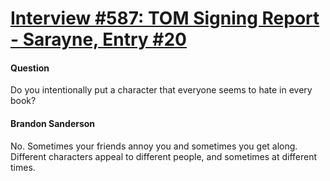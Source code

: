 # [Interview #587: TOM Signing Report - Sarayne, Entry #20](https://www.theoryland.com/intvmain.php?i=587#20)

#### Question

Do you intentionally put a character that everyone seems to hate in every book?

#### Brandon Sanderson

No. Sometimes your friends annoy you and sometimes you get along. Different characters appeal to different people, and sometimes at different times.

